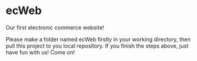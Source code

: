 # ecWeb
Our first electronic commerce website!

Please make a folder named ecWeb firstly in your working directory, then pull this project to you local repository. 
If you finish the steps above, just have fun with us! Come on! 
